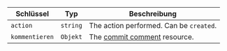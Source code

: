 | Schlüssel      | Typ      | Beschreibung                                                               |
| -------------- | -------- | -------------------------------------------------------------------------- |
| `action`       | `string` | The action performed. Can be `created`.                                    |
| `kommentieren` | `Objekt` | The [commit comment](/rest/reference/repos#get-a-commit-comment) resource. |

